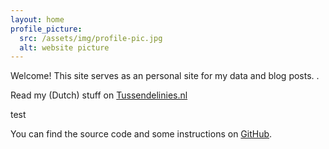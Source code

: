 ```yaml
---
layout: home
profile_picture:
  src: /assets/img/profile-pic.jpg
  alt: website picture
---
```


<p>
  Welcome! This site serves as an personal site for my data and blog posts. .
</p>

<p>
  Read my (Dutch) stuff on
 <a href="http://tussendelinies.nl/profile/robin">Tussendelinies.nl</a>
  </p>
  test
<p>
  You can find the source code and some instructions on <a href="https://github.com/robinkoetsier">GitHub</a>.
</p>
